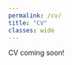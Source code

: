 ```yaml
---
permalink: /cv/
title: "CV"
classes: wide
---
```


CV coming soon!

<!--<object data="/assets/Thomas_Anna_CV_academic.pdf" width="1000" height="1000" type='application/pdf'/></object>-->